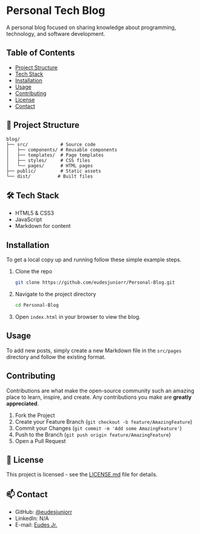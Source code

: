 # Personal Tech Blog

A personal blog focused on sharing knowledge about programming, technology, and software development.

## Table of Contents
- [Project Structure](#-project-structure)
- [Tech Stack](#-tech-stack)
- [Installation](#installation)
- [Usage](#usage)
- [Contributing](#contributing)
- [License](#license)
- [Contact](#contact)

## 📁 Project Structure

```
blog/
├── src/            # Source code
│   ├── components/ # Reusable components
│   ├── templates/  # Page templates
│   ├── styles/     # CSS files
│   └── pages/      # HTML pages
├── public/         # Static assets
└── dist/          # Built files

```

## 🛠️ Tech Stack

- HTML5 & CSS3
- JavaScript
- Markdown for content

## Installation

To get a local copy up and running follow these simple example steps.

1. Clone the repo
   ```sh
   git clone https://github.com/eudesjuniorr/Personal-Blog.git
   ```
2. Navigate to the project directory
   ```sh
   cd Personal-Blog
   ```
3. Open `index.html` in your browser to view the blog.

## Usage

To add new posts, simply create a new Markdown file in the `src/pages` directory and follow the existing format.

## Contributing

Contributions are what make the open-source community such an amazing place to learn, inspire, and create. Any contributions you make are **greatly appreciated**.

1. Fork the Project
2. Create your Feature Branch (`git checkout -b feature/AmazingFeature`)
3. Commit your Changes (`git commit -m 'Add some AmazingFeature'`)
4. Push to the Branch (`git push origin feature/AmazingFeature`)
5. Open a Pull Request

## 📜 License

This project is licensed - see the [LICENSE.md](LICENSE.md) file for details.

## 📫 Contact

- GitHub: [@eudesjuniorr](https://github.com/eudesjuniorr)
- LinkedIn: N/A
- E-mail: [Eudes Jr.](eudes.jr@icloud.com)
